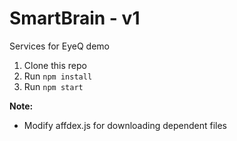 # SmartBrain - v1
Services for EyeQ demo

1. Clone this repo
2. Run `npm install`
3. Run `npm start`

<b> Note: </b>
- Modify affdex.js for downloading dependent files
